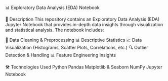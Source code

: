 📊 Exploratory Data Analysis (EDA) Notebook

📝 Description
This repository contains an Exploratory Data Analysis (EDA) Jupyter Notebook that provides in-depth data insights through visualization and statistical analysis. The notebook includes:

📌 Data Cleaning & Preprocessing
📊 Descriptive Statistics
📈 Data Visualization (Histograms, Scatter Plots, Correlations, etc.)
🔍 Outlier Detection & Handling
📊 Feature Engineering Insights

🛠 Technologies Used
Python
Pandas
Matplotlib & Seaborn
NumPy
Jupyter Notebook
